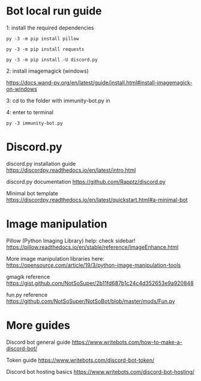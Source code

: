 # Bot local run guide

1: install the required dependencies

    py -3 -m pip install pillow
  
    py -3 -m pip install requests
  
    py -3 -m pip install -U discord.py

2: install imagemagick (windows)
	
https://docs.wand-py.org/en/latest/guide/install.html#install-imagemagick-on-windows
  
3: cd to the folder with immunity-bot.py in

4: enter to terminal

    py -3 immunity-bot.py

# Discord.py

discord.py installation guide
https://discordpy.readthedocs.io/en/latest/intro.html

discord.py documentation
https://github.com/Rapptz/discord.py

Minimal bot template
https://discordpy.readthedocs.io/en/latest/quickstart.html#a-minimal-bot

# Image manipulation

Pillow (Python Imaging Library) help: check sidebar!
https://pillow.readthedocs.io/en/stable/reference/ImageEnhance.html

More image manipulation libraries here:
https://opensource.com/article/19/3/python-image-manipulation-tools

gmagik reference
https://gist.github.com/NotSoSuper/2b11fd687b1c24c4d352653e9a920848

fun.py reference
https://github.com/NotSoSuper/NotSoBot/blob/master/mods/Fun.py

# More guides

Discord bot general guide
https://www.writebots.com/how-to-make-a-discord-bot/

Token guide
https://www.writebots.com/discord-bot-token/

Discord bot hosting basics
https://www.writebots.com/discord-bot-hosting/
